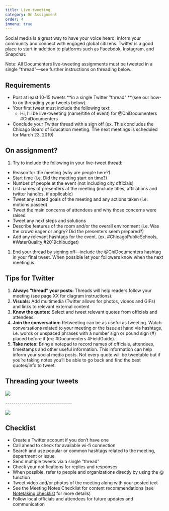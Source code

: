 ```yaml
---
title: Live-tweeting
category: On Assignment
order: 4
inmenu: true
---
```

Social media is a great way to have your voice heard, inform your community and connect with engaged global citizens. Twitter is a good place to start in addition to platforms such as Facebook, Instagram, and Snapchat.

Note: All Documenters live-tweeting assignments must be tweeted in a single "thread"—see further instructions on threading below.

## Requirements

* Post at least 10-15 tweets **in a single Twitter "thread" **(see our how-to on threading your tweets below).
* Your first tweet must include the following text:
  * Hi, I’ll be live-tweeting (name/title of event) for @ChiDocumenters #ChiDocumenters
* Conclude your Twitter thread with a sign off (ex. This concludes the Chicago Board of Education meeting. The next meetings is scheduled for March 23, 2019)

## On assignment?

1. Try to include the following in your live-tweet thread:

* Reason for the meeting (why are people here?)
* Start time (i.e. Did the meeting start on time?)
* Number of people at the event (not including city officials)
* List names of presenters at the meeting (include titles, affiliations and twitter handles, if applicable)
* Tweet any stated goals of the meeting and any actions taken (i.e. motions passed)
* Tweet the main concerns of attendees and why those concerns were raised
* Tweet any next steps and solutions
* Describe features of the room and/or the overall environment (i.e. Was the crowd eager or angry? Did the presenters seem prepared?)
* Add any relevant hashtags for the event. (ex. #ChicagoPublicSchools, #WaterQuality #2019chibudget)

1. End your thread by signing off—include the @ChiDocumenters hashtag in your final tweet. When possible let your followers know when the next meeting is.

## Tips for Twitter

1. **Always “thread” your posts:** Threads will help readers follow your meeting (see page XX for diagram instructions).
2. **Visuals:** Add multimedia (Twitter allows for photos, videos and GIFs) and links to relevant external content
3. **Know the quotes:** Select and tweet relevant quotes from officials and attendees.
4. **Join the conversation:** Retweeting can be as useful as tweeting. Watch conversations related to your meeting or the issue at hand via hashtags, i.e. words or unspaced phrases with a number sign or pound sign (#) placed before it (ex: #Documenters #FieldGuide).
5. **Take notes:** Bring a notepad to record names of officials, attendees, timestamps and other useful information. This information can help inform your social media posts. Not every quote will be tweetable but if you’re taking notes you’ll be able to go back and find the best quotes/info to tweet.

## Threading your tweets

![](/img/field-guide-live-tweet2.png)

\---------------------------------

![](/img/field-guide-live-tweet1.png)

## Checklist

* Create a Twitter account if you don’t have one
* Call ahead to check for available wi-fi connection
* Search and use popular or common hashtags related to the meeting, department or issue
* Send multiple tweets via a single “thread”
* Check your notifications for replies and responses
* When possible, refer to people and organizations directly by using the @ function
* Tweet video and/or photos of the meeting along with your posted text
* See the Meeting Notes Checklist for content recommendations (see [Notetaking checklist](/on-assignment/notetaking/#checklist) for more details)
* Follow local officials and attendees for future updates and communication
